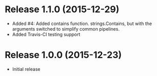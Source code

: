 # Release 1.1.0 (2015-12-29)

- Added #4: Added contains function. strings.Contains, but with the arguments
  switched to simplify common pipelines.
- Added Travis-CI testing support

# Release 1.0.0 (2015-12-23)

- Initial release
